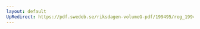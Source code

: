 ```yaml
---
layout: default
UpRedirect: https://pdf.swedeb.se/riksdagen-volumeG-pdf/199495/reg_199495/reg_199495_0035.pdf
---
```

